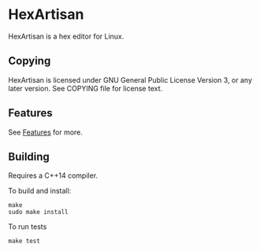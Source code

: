 # HexArtisan

HexArtisan is a hex editor for Linux.

## Copying

HexArtisan is licensed under GNU General Public License Version 3, or any later
version. See COPYING file for license text.

## Features

See [Features](Features.md) for more.

## Building

Requires a C++14 compiler.

To build and install:

```
make
sudo make install
```

To run tests

```
make test
```
